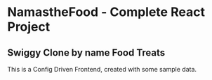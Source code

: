 # NamastheFood - Complete React Project
## Swiggy Clone by name Food Treats

This is a Config Driven Frontend, created with some sample data.
